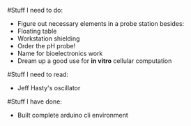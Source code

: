#Stuff I need to do:
- Figure out necessary elements in a probe station besides:
 - Floating table
 - Workstation shielding
- Order the pH probe!
- Name for bioelectronics work
- Dream up a good use for **in vitro** cellular computation

#Stuff I need to read:
- Jeff Hasty's oscillator 

#Stuff I have done:
- Built complete arduino cli environment

